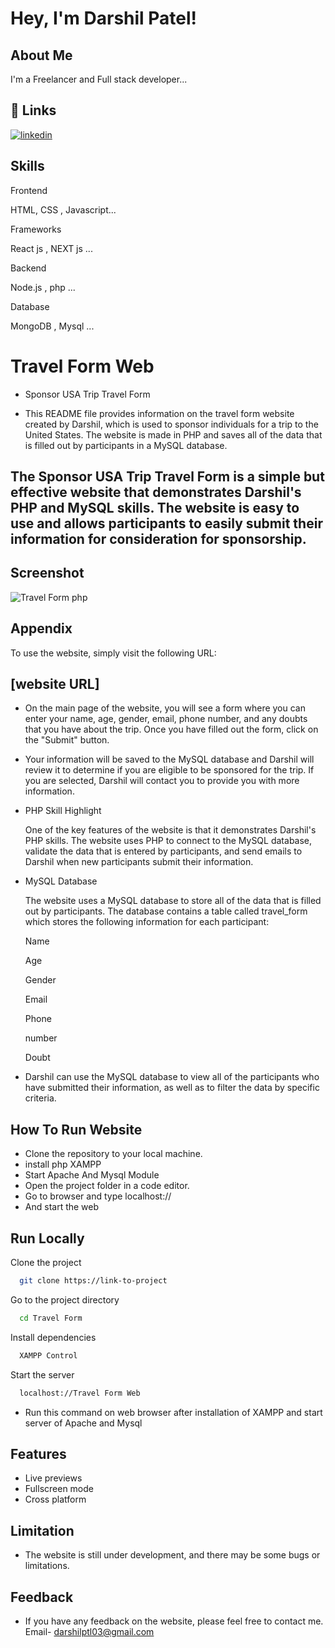 # Hey, I'm Darshil Patel! 


##  About Me
I'm a Freelancer and Full stack developer...


## 🔗 Links

[![linkedin](https://img.shields.io/badge/linkedin-0A66C2?style=for-the-badge&logo=linkedin&logoColor=white)](https://www.linkedin.com/public-profile/settings?trk=d_flagship3_profile_self_view_public_profile)

##  Skills
Frontend

HTML, CSS , Javascript...

 Frameworks 
 
React js , NEXT js ...

Backend

Node.js , php ...

Database

MongoDB , Mysql ...


# Travel Form Web

* Sponsor USA Trip Travel Form

* This README file provides information on the travel form website created by Darshil, which is used to sponsor individuals for a trip to the United States. The website is made in PHP and saves all of the data that is filled out by participants in a MySQL database.

## The Sponsor USA Trip Travel Form is a simple but effective website that demonstrates Darshil's PHP and MySQL skills. The website is easy to use and allows participants to easily submit their information for consideration for sponsorship.

## Screenshot

![Travel Form php](https://github.com/darshilptl/TravelForm/assets/105098994/c6553138-772b-43bc-9fee-66a290038501)

## Appendix

To use the website, simply visit the following URL:

## [website URL]

* On the main page of the website, you will see a form where you can enter your name, age, gender, email, phone number, and any doubts that you have about the trip. Once you have filled out the form, click on the "Submit" button.

* Your information will be saved to the MySQL database and Darshil will review it to determine if you are eligible to be sponsored for the trip. If you are selected, Darshil will contact you to provide you with more information.

* PHP Skill Highlight

  One of the key features of the website is that it demonstrates Darshil's PHP skills. The website uses PHP to connect to the MySQL database, validate the data that is entered by participants, and send emails to Darshil when new participants submit their information.

* MySQL Database

  The website uses a MySQL database to store all of the data that is filled out by participants. The database contains a table called travel_form which stores the following information for each participant:

    Name 

    Age

    Gender

    Email

    Phone 

    number

    Doubt

* Darshil can use the MySQL database to view all of the participants who have submitted their information, as well as to filter the data by specific criteria.
## How To Run Website

- Clone the repository to your local machine.
- install php XAMPP
- Start Apache And Mysql Module
- Open the project folder in a code editor.
- Go to browser and type localhost:// <Travel Form or folder name>
- And start the web
## Run Locally

Clone the project

```bash
  git clone https://link-to-project
```

Go to the project directory

```bash
  cd Travel Form
```

Install dependencies

```bash
  XAMPP Control
```

Start the server

```bash
  localhost://Travel Form Web
``` 
* Run this command on web browser after installation of XAMPP and start server of Apache and Mysql


## Features

- Live previews
- Fullscreen mode
- Cross platform


## Limitation

* The website is still under development, and there may be some bugs or limitations.
## Feedback

* If you have any feedback on the website, please feel free to contact me.  Email- darshilptl03@gmail.com

